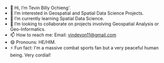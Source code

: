 - 👋 Hi, I’m Tevin Billy Ochieng'.
- 👀 I’m interested in Geospatial and Spatial Data Science Projects.
- 🌱 I’m currently learning Spatial Data Science.
- 💞️ I’m looking to collaborate on projects involving Geospatial Analysis or Geo-Informatics.
- 📫 How to reach me: Email: vindevon11@gmail.com
- 😄 Pronouns: HE/HIM.
- ⚡ Fun fact: I'm a massive combat sports fan but a very peaceful human being. Very cordial!

<!---
BillyTevin11/BillyTevin11 is a ✨ special ✨ repository because its `README.md` (this file) appears on your GitHub profile.
You can click the Preview link to take a look at your changes.
--->
